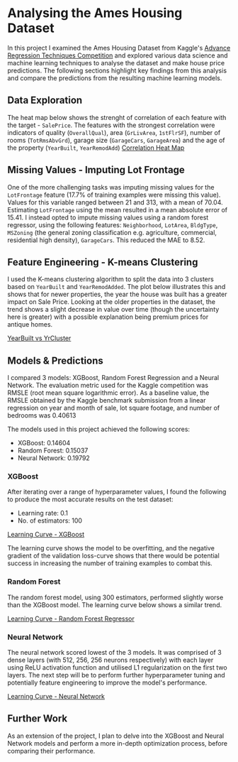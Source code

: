 # Analysing the Ames Housing Dataset
In this project I examined the Ames Housing Dataset from Kaggle's [Advance Regression Techniques Competition](https://www.kaggle.com/c/house-prices-advanced-regression-techniques) and explored various data science and machine learning techniques to analyse the dataset and make house price predictions. The following sections highlight key findings from this analysis and compare the predictions from the resulting machine learning models.

## Data Exploration
The heat map below shows the strenght of correlation of each feature with the target - `SalePrice`. The features with the strongest correlation were indicators of quality (`OverallQual`), area (`GrLivArea`, `1stFlrSF`), number of rooms (`TotRmsAbvGrd`), garage size (`GarageCars`, `GarageArea`) and the age of the property (`YearBuilt`, `YearRemodAdd`)
[Correlation Heat Map]()

## Missing Values - Imputing Lot Frontage
One of the more challenging tasks was imputing missing values for the `LotFrontage` feature (17.7% of training examples were missing this value). Values for this variable ranged between 21 and 313, with a mean of 70.04. Estimating `LotFrontage` using the mean resulted in a mean absolute error of 15.41. I instead opted to impute missing values using a random forest regressor, using the following features: `Neighborhood`, `LotArea`, `BldgType`, `MSZoning` (the general zoning classification e.g. agriculture, commercial, residential high density), `GarageCars`. This reduced the MAE to 8.52.

## Feature Engineering - K-means Clustering
I used the K-means clustering algorithm to split the data into 3 clusters based on `YearBuilt` and `YearRemodAdded`. The plot below illustrates this and shows that for newer properties, the year the house was built has a greater impact on Sale Price. Looking at the older properties in the dataset, the trend shows a slight decrease in value over time (though the uncertainty here is greater) with a possible explanation being premium prices for antique homes.

[YearBuilt vs YrCluster]()

## Models & Predictions
I compared 3 models: XGBoost, Random Forest Regression and a Neural Network. The evaluation metric used for the Kaggle competition was RMSLE (root mean square logarithmic error). As a baseline value, the RMSLE obtained by the Kaggle benchmark submission from a linear regression on year and month of sale, lot square footage, and number of bedrooms was 0.40613

The models used in this project achieved the following scores:
- XGBoost: 0.14604
- Random Forest: 0.15037
- Neural Network: 0.19792

### XGBoost
After iterating over a range of hyperparameter values, I found the following to produce the most accurate results on the test dataset:
- Learning rate: 0.1
- No. of estimators: 100

[Learning Curve - XGBoost]()

The learning curve shows the model to be overfitting, and the negative gradient of the validation loss-curve shows that there would be potential success in increasing the number of training examples to combat this. 

### Random Forest
The random forest model, using 300 estimators, performed slightly worse than the XGBoost model. The learning curve below shows a similar trend.

[Learning Curve - Random Forest Regressor]()

### Neural Network
The neural network scored lowest of the 3 models. It was comprised of 3 dense layers (with 512, 256, 256 neurons respectively) with each layer using ReLU activation function and utilised L1 regularization on the first two layers. The next step will be to perform further hyperparameter tuning and potentially feature engineering to improve the model's performance.

[Learning Curve - Neural Network]()

## Further Work
As an extension of the project, I plan to delve into the XGBoost and Neural Network models and perform a more in-depth optimization process, before comparing their performance.
